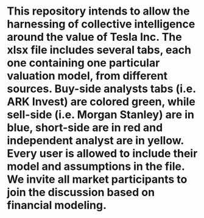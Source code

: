 # This repository intends to allow the harnessing of collective intelligence around the value of Tesla Inc. The xlsx file includes several tabs, each one containing one particular valuation model, from different sources. Buy-side analysts tabs (i.e. ARK Invest) are colored green, while sell-side (i.e. Morgan Stanley) are in blue, short-side are in red and independent analyst are in yellow. Every user is allowed to include their model and assumptions in the file. We invite all market participants to join the discussion based on financial modeling. 
